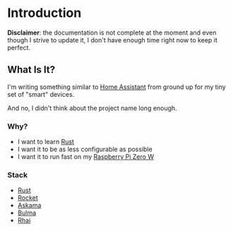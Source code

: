 # Introduction

**Disclaimer**: the documentation is not complete at the moment and even though I strive to update it, I don't have enough time right now to keep it perfect.

## What Is It?

I'm writing something similar to [Home Assistant](https://www.home-assistant.io/) from ground up for my tiny set of "smart" devices.

And no, I didn't think about the project name long enough.

### Why?

- I want to learn [Rust](https://www.rust-lang.org/)
- I want it to be as less configurable as possible
- I want it to run fast on my [Raspberry Pi Zero W](https://www.raspberrypi.org/products/raspberry-pi-zero-w/)

### Stack

- [Rust](https://www.rust-lang.org/)
- [Rocket](https://rocket.rs/)
- [Askama](https://github.com/djc/askama)
- [Bulma](https://bulma.io/)
- [Rhai](https://schungx.github.io/rhai/about/index.html)
